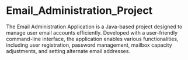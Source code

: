 # Email_Administration_Project
The Email Administration Application is a Java-based project designed to manage user email accounts efficiently.
Developed with a user-friendly command-line interface, the application enables various functionalities, 
including user registration, password management, mailbox capacity adjustments, and setting alternate email addresses.
